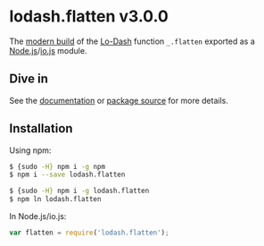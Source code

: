 # lodash.flatten v3.0.0

The [modern build](https://github.com/lodash/lodash/wiki/Build-Differences) of the [Lo-Dash](https://lodash.com/) function `_.flatten` exported as a [Node.js](http://nodejs.org/)/[io.js](https://iojs.org/) module.

## Dive in

See the [documentation](https://lodash.com/docs#flatten) or [package source](https://github.com/lodash/lodash/blob/3.0.0-npm-packages/lodash.flatten/index.js) for more details.

## Installation

Using npm:

```bash
$ {sudo -H} npm i -g npm
$ npm i --save lodash.flatten

$ {sudo -H} npm i -g lodash.flatten
$ npm ln lodash.flatten
```

In Node.js/io.js:

```js
var flatten = require('lodash.flatten');
```
